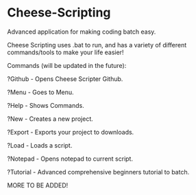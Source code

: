 # Cheese-Scripting
Advanced application for making coding batch easy.

Cheese Scripting uses .bat to run, and has a variety of different commands/tools to make your life easier!

Commands (will be updated in the future):

?Github - Opens Cheese Scripter Github.

?Menu - Goes to Menu.

?Help - Shows Commands.

?New - Creates a new project.

?Export - Exports your project to downloads.

?Load - Loads a script.

?Notepad - Opens notepad to current script.

?Tutorial - Advanced comprehensive beginners tutorial to batch.


MORE TO BE ADDED!
